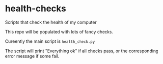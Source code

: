 # health-checks
Scripts that check the health of my computer

This repo will be populated with lots of fancy checks.

Cureently the main script is `health_check.py`

The script will print "Everything ok" if all checks pass, or the corresponding error
message if some fail.

